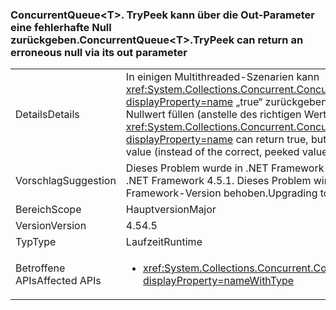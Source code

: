 ### <a name="concurrentqueuelttgttrypeek-can-return-an-erroneous-null-via-its-out-parameter"></a><span data-ttu-id="f9e5f-101">ConcurrentQueue&lt;T&gt;. TryPeek kann über die Out-Parameter eine fehlerhafte Null zurückgeben.</span><span class="sxs-lookup"><span data-stu-id="f9e5f-101">ConcurrentQueue&lt;T&gt;.TryPeek can return an erroneous null via its out parameter</span></span>

|   |   |
|---|---|
|<span data-ttu-id="f9e5f-102">Details</span><span class="sxs-lookup"><span data-stu-id="f9e5f-102">Details</span></span>|<span data-ttu-id="f9e5f-103">In einigen Multithreaded-Szenarien kann <xref:System.Collections.Concurrent.ConcurrentQueue%601.TryPeek(%600@)?displayProperty=name> „true“ zurückgeben, aber den Out-Parameter mit einem Nullwert füllen (anstelle des richtigen Werts).</span><span class="sxs-lookup"><span data-stu-id="f9e5f-103">In some multi-threaded scenarios, <xref:System.Collections.Concurrent.ConcurrentQueue%601.TryPeek(%600@)?displayProperty=name> can return true, but populate the out parameter with a null value (instead of the correct, peeked value).</span></span>|
|<span data-ttu-id="f9e5f-104">Vorschlag</span><span class="sxs-lookup"><span data-stu-id="f9e5f-104">Suggestion</span></span>|<span data-ttu-id="f9e5f-105">Dieses Problem wurde in .NET Framework 4.5.1 behoben.</span><span class="sxs-lookup"><span data-stu-id="f9e5f-105">This issue is fixed in the .NET Framework 4.5.1.</span></span> <span data-ttu-id="f9e5f-106">Dieses Problem wird durch ein Upgrade auf diese .NET Framework-Version behoben.</span><span class="sxs-lookup"><span data-stu-id="f9e5f-106">Upgrading to that Framework will solve the issue.</span></span>|
|<span data-ttu-id="f9e5f-107">Bereich</span><span class="sxs-lookup"><span data-stu-id="f9e5f-107">Scope</span></span>|<span data-ttu-id="f9e5f-108">Hauptversion</span><span class="sxs-lookup"><span data-stu-id="f9e5f-108">Major</span></span>|
|<span data-ttu-id="f9e5f-109">Version</span><span class="sxs-lookup"><span data-stu-id="f9e5f-109">Version</span></span>|<span data-ttu-id="f9e5f-110">4.5</span><span class="sxs-lookup"><span data-stu-id="f9e5f-110">4.5</span></span>|
|<span data-ttu-id="f9e5f-111">Typ</span><span class="sxs-lookup"><span data-stu-id="f9e5f-111">Type</span></span>|<span data-ttu-id="f9e5f-112">Laufzeit</span><span class="sxs-lookup"><span data-stu-id="f9e5f-112">Runtime</span></span>|
|<span data-ttu-id="f9e5f-113">Betroffene APIs</span><span class="sxs-lookup"><span data-stu-id="f9e5f-113">Affected APIs</span></span>|<ul><li><xref:System.Collections.Concurrent.ConcurrentQueue%601.TryPeek(%600@)?displayProperty=nameWithType></li></ul>|

